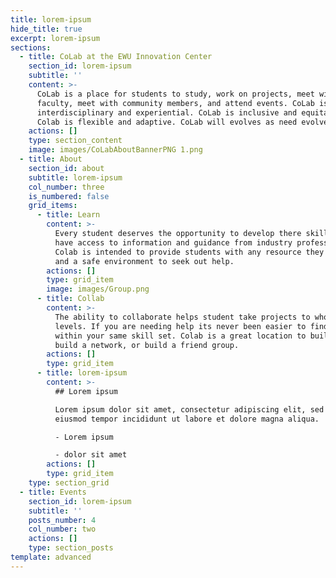 ```yaml
---
title: lorem-ipsum
hide_title: true
excerpt: lorem-ipsum
sections:
  - title: CoLab at the EWU Innovation Center
    section_id: lorem-ipsum
    subtitle: ''
    content: >-
      CoLab is a place for students to study, work on projects, meet with
      faculty, meet with community members, and attend events. CoLab is
      interdisciplinary and experiential. CoLab is inclusive and equitable.
      Colab is flexible and adaptive. CoLab will evolves as need evolves.
    actions: []
    type: section_content
    image: images/CoLabAboutBannerPNG 1.png
  - title: About
    section_id: about
    subtitle: lorem-ipsum
    col_number: three
    is_numbered: false
    grid_items:
      - title: Learn
        content: >-
          Every student deserves the opportunity to develop there skills and
          have access to information and guidance from industry professionals.
          Colab is intended to provide students with any resource they may need
          and a safe environment to seek out help. 
        actions: []
        type: grid_item
        image: images/Group.png
      - title: Collab
        content: >-
          The ability to collaborate helps student take projects to whole new
          levels. If you are needing help its never been easier to find other
          within your same skill set. Colab is a great location to build a team,
          build a network, or build a friend group. 
        actions: []
        type: grid_item
      - title: lorem-ipsum
        content: >-
          ## Lorem ipsum

          Lorem ipsum dolor sit amet, consectetur adipiscing elit, sed do
          eiusmod tempor incididunt ut labore et dolore magna aliqua.

          - Lorem ipsum

          - dolor sit amet
        actions: []
        type: grid_item
    type: section_grid
  - title: Events
    section_id: lorem-ipsum
    subtitle: ''
    posts_number: 4
    col_number: two
    actions: []
    type: section_posts
template: advanced
---
```

